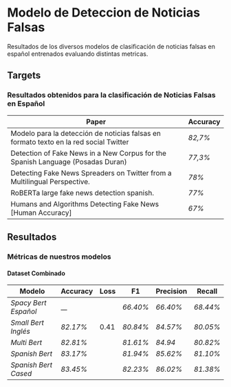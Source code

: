 # Modelo de Deteccion de Noticias Falsas
Resultados de los diversos modelos de clasificación de noticias falsas en español entrenados evaluando distintas metricas.

## Targets 
### Resultados obtenidos para la clasificación de Noticias Falsas en Español
Paper |   Accuracy
------ |  -------------
Modelo para la detección de noticias falsas en formato texto en la red social Twitter | _82,7%_
Detection of Fake News in a New Corpus for the Spanish Language (Posadas Duran) | _77,3%_
Detecting Fake News Spreaders on Twitter from a Multilingual Perspective. | _78%_
RoBERTa large fake news detection spanish. | _77%_
Humans and Algorithms Detecting Fake News [Human Accuracy] | _67%_


## Resultados
### Métricas de nuestros modelos

#### Dataset Combinado
Modelo |   Accuracy  |   Loss  |   F1  |   Precision  |   Recall |  
------ |  -------------|  ------|  ------|  ------|  ------ 
_Spacy Bert Español_ | __ | |  _66.40%_ | _66.40%_ |  _68.44%_
_Small Bert Inglés_ | _82.17%_ | 0.41 | _80.84%_| _84.57%_ | _80.05%_ 
_Multi Bert_ | _82.81%_ | | _81.61%_| _84.94_ | _80.82%_
_Spanish Bert_ | _83.17%_ | | _81.94%_| _85.62%_ | _81.10%_ 
_Spanish Bert Cased_ | _83.45%_ | | _82.23%_| _86.02%_ | _81.38%_ 
